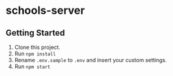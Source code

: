 # schools-server

## Getting Started
1. Clone this project.
2. Run `npm install`
3. Rename `.env.sample` to `.env` and insert your custom settings.
4. Run `npm start`

